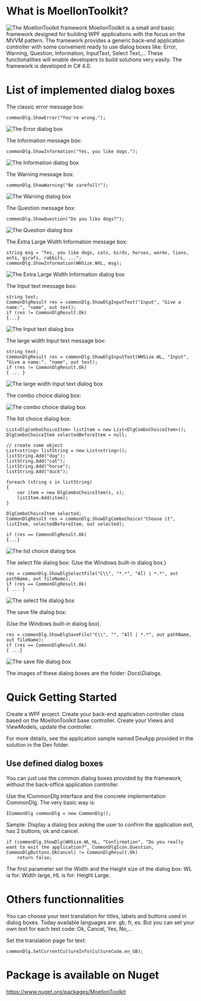 # What is MoellonToolkit?
![The MoellonToolkit framework](Docs/Logo/MoellonToolkit_logo128.jpg) MoellonToolkit is a small and basic framework designed for building WPF applications with the focus on the MVVM pattern.
The framework provides a generic back-end application controller with some convenient ready to use dialog boxes like: Error, Warning, Question, Information, InputText, Select Text,...
These functionalities will enable developers to build solutions very easily. 
The framework is developed in C# 4.0.  

# List of implemented dialog boxes

The classic error message box:

	commonDlg.ShowError("You're wrong.");

![The Error dialog box](Docs/Dialogs/dlgError.jpg)

The Information message box:

	commonDlg.ShowInformation("Yes, you like dogs.");

![The Information dialog box](Docs/Dialogs/dlgInformation.jpg)


The Warning message box:

	commonDlg.ShowWarning("Be carefull!");

![The Warning dialog box](Docs/Dialogs/dlgWarning.jpg)


The Question message box:

	commonDlg.ShowQuestion("Do you like dogs?");

![The Question dialog box](Docs/Dialogs/dlgQuestion.jpg)


The Extra Large Width Information message box:

	string msg = "Yes, you like dogs, cats, birds, horses, worms, lions, ants, girafs, rabbits, ...";
	commonDlg.ShowInformation(WHSize.WXL, msg);


![The Extra Large Width Information dialog box](Docs/Dialogs/dlgInformationWidthXL.jpg)


The Input text message box:

	string text;
    CommonDlgResult res = commonDlg.ShowDlgInputText("Input", "Give a name:", "name", out text);
    if (res != CommonDlgResult.Ok)
    {...}

![The Input text dialog box](Docs/Dialogs/dlgInputText.jpg)


The large width Input text message box:

	string text;
    CommonDlgResult res = commonDlg.ShowDlgInputText(WHSize.WL, "Input", "Give a name:", "name", out text);
    if (res != CommonDlgResult.Ok)
	{ ... }

![The large width Input text dialog box](Docs/Dialogs/dlgInputTextWidthLarge.jpg)


The combo choice dialog box:

![The combo choice dialog box](Docs/Dialogs/dlgComboChoice.jpg)

The list choice dialog box:

	List<DlgComboChoiceItem> listItem = new List<DlgComboChoiceItem>();
    DlgComboChoiceItem selectedBeforeItem = null;

    // create some object
    List<string> listString = new List<string>();
    listString.Add("dog");
    listString.Add("cat");
    listString.Add("horse");
    listString.Add("duck");

    foreach (string s in listString)
    {
        var item = new DlgComboChoiceItem(s, s);
        listItem.Add(item);
    }

    DlgComboChoiceItem selected;
    CommonDlgResult res = commonDlg.ShowDlgComboChoice("Choose it", listItem, selectedBeforeItem, out selected);

    if (res == CommonDlgResult.Ok)
	{...}

![The list choice dialog box](Docs/Dialogs/dlgListChoice.jpg)


The select file  dialog box:
(Use the Windows built-in dialog box.)

	res = commonDlg.ShowDlgSelectFile("C\\", "*.*", "All | *.*", out pathName, out fileName);
    if (res == CommonDlgResult.Ok)
	{ ... }

![The select file  dialog box](Docs/Dialogs/dlgSelectFile.jpg)


The save file  dialog box:

(Use the Windows built-in dialog box).

	res = commonDlg.ShowDlgSaveFile("C\\", "", "All | *.*", out pathName, out fileName);
    if (res == CommonDlgResult.Ok)
	{ ...}

![The save file  dialog box](Docs/Dialogs/dlgSaveFile.jpg)


The images of these dialog boxes are the folder: Docs\Dialogs.


	
# Quick Getting Started 
Create a WPF project. Create your back-end application controller class based on the MoellonToolkit base controller.
Create your Views and ViewModels, update the controller.

For more details, see the application sample named DevApp provided in the solution in the Dev folder.

## Use defined dialog boxes
You can just use the common dialog boxes provided by the framework, without the back-office application controller.

Use the ICommonDlg interface and the concrete implementation CommonDlg. The very basic way is:

    ICommonDlg commonDlg = new CommonDlg();

Sample:	Display a dialog box asking the user to confirm the application exit, has 2 buttons; ok and cancel.

    if (commonDlg.ShowDlg(WHSize.WL_HL, "Confirmation", "Do you really want to exit the application?", CommonDlgIcon.Question, CommonDlgButtons.OkCancel) != CommonDlgResult.Ok)
		return false;

The first parameter set the Width and the Height size of the dialog box: 
WL is for: Width large, HL is for: Height Large.

# Others functionnalities
You can choose your text translation for titles, labels and buttons used in dialog boxes.
Today available languages are: gb, fr, es.
But you can set your own text for each text code: Ok, Cancel, Yes, No,...

Set the translation page for text:

    commonDlg.SetCurrentCultureInfo(CultureCode.en_GB);


# Package is available on Nuget
https://www.nuget.org/packages/MoellonToolkit
